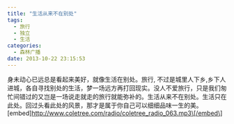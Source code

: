 ```yaml
---
title: "生活从来不在别处"
tags:
  - 旅行
  - 独立
  - 生活
categories:
  - 森林广播
date: 2013-10-22 23:15:53
---
```


身未动心已远总是看起来美好，就像生活在别处。旅行, 不过是城里人下乡,乡下人进城，各自寻找别处的生活，梦一场远方再打回现实。没人不爱旅行，只是我们匆忙间错过的又岂是一场说走就走的旅行就能弥补的。生活从来不在别处。生活只在此处。回过头看此处的风景，那才是属于你自己可以细细品味一生的美。   \[embed\]http://www.coletree.com/radio/coletree_radio_063.mp3\[/embed\]